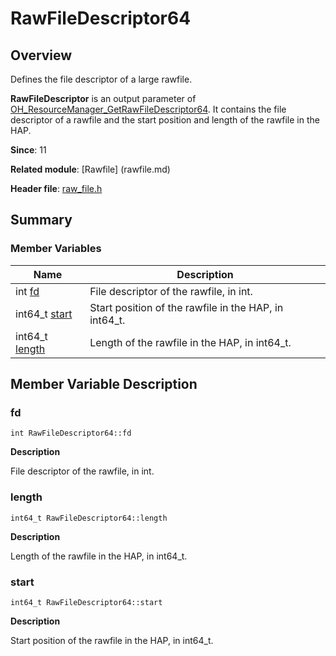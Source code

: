 # RawFileDescriptor64


## Overview

Defines the file descriptor of a large rawfile.

**RawFileDescriptor** is an output parameter of [OH_ResourceManager_GetRawFileDescriptor64](rawfile.md#oh_resourcemanager_getrawfiledescriptor64). It contains the file descriptor of a rawfile and the start position and length of the rawfile in the HAP.

**Since**: 11

**Related module**: [Rawfile] (rawfile.md)

**Header file**: [raw_file.h](raw__file_8h.md)

## Summary


### Member Variables

| Name| Description| 
| -------- | -------- |
| int [fd](#fd) | File descriptor of the rawfile, in int. | 
| int64_t [start](#start) | Start position of the rawfile in the HAP, in int64_t. | 
| int64_t [length](#length) | Length of the rawfile in the HAP, in int64_t. | 


## Member Variable Description


### fd

```
int RawFileDescriptor64::fd
```
**Description**

File descriptor of the rawfile, in int.


### length

```
int64_t RawFileDescriptor64::length
```
**Description**

Length of the rawfile in the HAP, in int64_t.


### start

```
int64_t RawFileDescriptor64::start
```
**Description**

Start position of the rawfile in the HAP, in int64_t.
